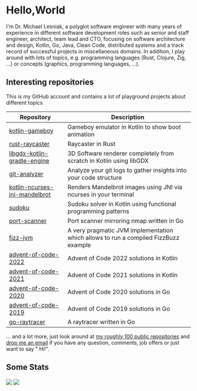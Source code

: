 # Hello,World

I'm Dr. Michael Lesniak, a polyglot software engineer with many years of experience in different software development
roles such as senior and staff engineer, architect, team lead and CTO, focusing on software architecture and design,
Kotlin, Go, Java, Clean Code, distributed systems and a track record of successful projects in miscellaneous domains. In
addition, I play around with lots of topics, e.g. programming languages (Rust, Clojure, Zig, ...) or concepts (graphics,
programming languages, ...).

## Interesting repositories

This is my GitHub account and contains a lot of playground projects about different topics

| Repository                                                                                 | Description                                                                         |
|--------------------------------------------------------------------------------------------|-------------------------------------------------------------------------------------|
| [kotlin-gameboy](https://github.com/mlesniak/kotlin-gameboy)                               | Gameboy emulator in Kotlin to show boot animation                                   |
| [rust-raycaster](https://github.com/mlesniak/rust-raycaster)                               | Raycaster in Rust                                                                   |
| [libgdx-kotlin-gradle-engine](https://github.com/mlesniak/libgdx-kotlin-gradle-engine)     | 3D Software renderer completely from scratch in Kotlin using libGDX                 |
| [git-analyzer](https://github.com/mlesniak/git-analyzer)                                   | Analyze your git logs to gather insights into your code structure                   |
| [kotlin-ncurses-jni-mandelbrot](https://github.com/mlesniak/kotlin-ncurses-jni-mandelbrot) | Renders Mandelbrot images using JNI via ncurses in your terminal                    |
| [sudoku](https://github.com/mlesniak/sudoku)                                               | Sudoku solver in Kotlin using functional programming patterns                       |
| [port-scanner](https://github.com/mlesniak/port-scanner)                                   | Port scanner mirroring nmap written in Go                                           |
| [fizz-jvm](https://github.com/mlesniak/fizz-jvm)                                           | A very pragmatic JVM implementation which allows to run a compiled FizzBuzz example |
| [advent-of-code-2022](https://github.com/mlesniak/advent-of-code-2022)                     | Advent of Code 2022 solutions in Kotlin                                             |      
| [advent-of-code-2021](https://github.com/mlesniak/advent-of-code-2021)                     | Advent of Code 2021 solutions in Kotlin                                             |      
| [advent-of-code-2020](https://github.com/mlesniak/advent-of-code-2020)                     | Advent of Code 2020 solutions in Go                                                 |
| [advent-of-code-2019](https://github.com/mlesniak/advent-of-code-2019)                     | Advent of Code 2019 solutions in Go                                                 |
| [go-raytracer](https://github.com/mlesniak/go-raytracer)                                   | A raytracer written in Go                                                           |

... and a lot more, just look around
at [my roughly 100 public repositories](https://github.com/mlesniak?tab=repositories)
and [drop me an email](mailto:mail@mlesniak.com) if you have any question, comments, job offers or just want to say "
Hi!".

## Some Stats

<div>
<img align="center" src="https://github-readme-stats.vercel.app/api/top-langs/?username=mlesniak" />
<img align="center" src="https://github-readme-stats.vercel.app/api?username=mlesniak&show_icons=true&line_height=27&count_private=true"/>
</div>
